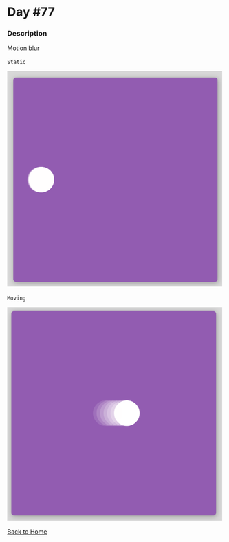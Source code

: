 # Day #77

### Description

Motion blur

`Static`

<img src='./assets/image-final-1.png' width=500>

`Moving`

<img src='./assets/image-final-2.png' width=500>

[Back to Home](..)
